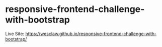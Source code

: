 # responsive-frontend-challenge-with-bootstrap
Live Site:  https://wesclaw.github.io/responsive-frontend-challenge-with-bootstrap/
